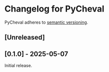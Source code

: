 # Changelog for PyCheval

PyCheval adheres to [semantic versioning](https://semver.org/).

## [Unreleased]

## [0.1.0] - 2025-05-07

Initial release.
